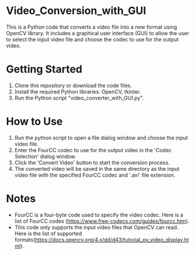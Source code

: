 # Video_Conversion_with_GUI

This is a Python code that converts a video file into a new format using OpenCV library. It includes a graphical user interface (GUI) to allow the user to select the input video file and choose the codec to use for the output video.

# Getting Started

1. Clone this repository or download the code files.
2. Install the required Python libraries: OpenCV, tkinter.
3. Run the Python script "video_converter_with_GUI.py".

# How to Use

1. Run the python script to open a file dialog window and choose the input video file.
2. Enter the FourCC codec to use for the output video in the 'Codec Selection' dialog window.
3. Click the 'Convert Video' button to start the conversion process.
4. The converted video will be saved in the same directory as the input video file with the specified FourCC codec and '.avi' file extension.

# Notes

- FourCC is a four-byte code used to specify the video codec. Here is a list of FourCC codes (https://www.free-codecs.com/guides/fourcc.htm).
- This code only supports the input video files that OpenCV can read. Here is the list of supported 
formats(https://docs.opencv.org/4.x/dd/d43/tutorial_py_video_display.html).
